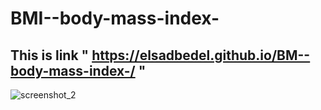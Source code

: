# BMI--body-mass-index-
## This is  link " https://elsadbedel.github.io/BM--body-mass-index-/ " 
![screenshot_2](https://user-images.githubusercontent.com/42134029/47260377-ab2b6e80-d4cb-11e8-9f5c-ffa447ea9691.png)

